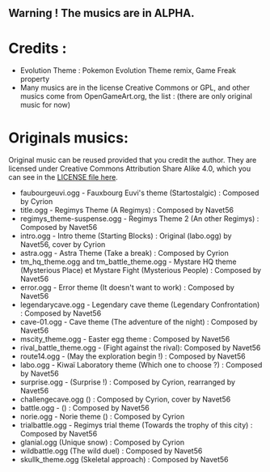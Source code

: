 ## Warning ! The musics are in ALPHA.

# Credits :

* Evolution Theme : Pokemon Evolution Theme remix, Game Freak property
* Many musics are in the license Creative Commons or GPL, and other musics come from  OpenGameArt.org, the list : 
(there are only original music for now)


# Originals musics:
Original music can be reused provided that you credit the author. They are licensed under Creative Commons Attribution Share Alike 4.0, which you can see in the [LICENSE file here](https://github.com/cyrioncentori/OpMon/blob/master/Resources/LICENSE).  
<!--Path : |filename|.extention - |Where the music is located| (|Music name|) : Composed by |creator|-->

* faubourgeuvi.ogg - Fauxbourg Euvi's theme (Startostalgic) : Composed by Cyrion
* title.ogg - Regimys Theme (A Regimys) : Composed by Navet56
* regimys_theme-suspense.ogg - Regimys Theme 2 (An other Regimys) : Composed by Navet56
* intro.ogg - Intro theme (Starting Blocks) : Original (labo.ogg) by Navet56, cover by Cyrion
* astra.ogg - Astra Theme (Take a break) : Composed by Cyrion
* tm_hq_theme.ogg and tm_battle_theme.ogg - Mystare HQ theme (Mysterious Place) et Mystare Fight (Mysterious People) : Composed by Navet56
* error.ogg - Error theme (It doesn't want to work) : Composed by Navet56
* legendarycave.ogg - Legendary cave theme (Legendary Confrontation) : Composed by Navet56
* cave-01.ogg - Cave theme (The adventure of the night) : Composed by Navet56
* mscity_theme.ogg - Easter egg theme : Composed by Navet56
* rival_battle_theme.ogg - (Fight against the rival): Composed by Navet56
* route14.ogg - (May the exploration begin !) : Composed by Navet56
* labo.ogg - Kiwaï Laboratory theme (Which one to choose ?) : Composed by Navet56
* surprise.ogg - (Surprise !) : Composed by Cyrion, rearranged by Navet56
* challengecave.ogg () : Composed by Cyrion, cover by Navet56
* battle.ogg - () : Composed by Navet56
* norie.ogg - Norie theme () : Composed by Cyrion 
* trialbattle.ogg - Regimys trial theme (Towards the trophy of this city) : Composed by Navet56
* glanial.ogg (Unique snow) : Composed by Cyrion
* wildbattle.ogg (The wild duel) : Composed by Navet56
* skullk_theme.ogg (Skeletal approach) : Composed by Navet56

